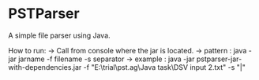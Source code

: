 # PSTParser

A simple file parser using Java.

How to run:
-> Call from console where the jar is located.
-> pattern : java -jar jarname -f filename -s separator
-> example : java -jar pstparser-jar-with-dependencies.jar -f "E:\\trial\\pst.ag\\Java task\\DSV input 2.txt" -s "|"



